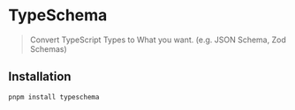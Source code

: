 # TypeSchema

> Convert TypeScript Types to What you want. (e.g. JSON Schema, Zod Schemas)

## Installation

```bash
pnpm install typeschema
```
